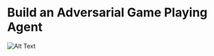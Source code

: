 # Build an Adversarial Game Playing Agent
![Alt Text](Taiyo/AI-Nanodegree/Project3_Adversarial_search/viz.gif)
